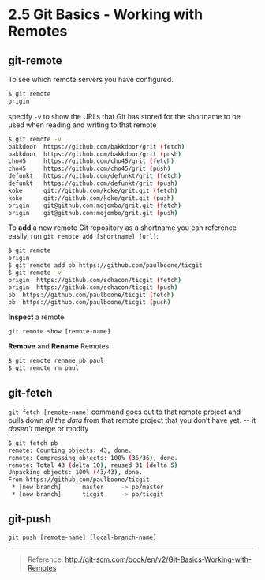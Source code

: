 2.5 Git Basics - Working with Remotes
===
## git-remote
To see which remote servers you have configured. 
```bash
$ git remote
origin
```
specify ```-v``` to show the URLs that Git has stored for the shortname to be used when reading and writing to that remote
```bash
$ git remote -v
bakkdoor  https://github.com/bakkdoor/grit (fetch)
bakkdoor  https://github.com/bakkdoor/grit (push)
cho45     https://github.com/cho45/grit (fetch)
cho45     https://github.com/cho45/grit (push)
defunkt   https://github.com/defunkt/grit (fetch)
defunkt   https://github.com/defunkt/grit (push)
koke      git://github.com/koke/grit.git (fetch)
koke      git://github.com/koke/grit.git (push)
origin    git@github.com:mojombo/grit.git (fetch)
origin    git@github.com:mojombo/grit.git (push)
```

To **add** a new remote Git repository as a shortname you can reference easily, run ```git remote add [shortname] [url]```:
```bash
$ git remote
origin
$ git remote add pb https://github.com/paulboone/ticgit
$ git remote -v
origin	https://github.com/schacon/ticgit (fetch)
origin	https://github.com/schacon/ticgit (push)
pb	https://github.com/paulboone/ticgit (fetch)
pb	https://github.com/paulboone/ticgit (push)
```
**Inspect** a remote

```git remote show [remote-name]```

**Remove** and **Rename** Remotes
```bash
$ git remote rename pb paul
$ git remote rm paul
```

## git-fetch
```git fetch [remote-name]``` command goes out to that remote project and pulls down *all the data* from that remote project that you don’t have yet. --  it *dosen't* merge or modify
```bash
$ git fetch pb
remote: Counting objects: 43, done.
remote: Compressing objects: 100% (36/36), done.
remote: Total 43 (delta 10), reused 31 (delta 5)
Unpacking objects: 100% (43/43), done.
From https://github.com/paulboone/ticgit
 * [new branch]      master     -> pb/master
 * [new branch]      ticgit     -> pb/ticgit
 ```
 
 ## git-push
 ```git push [remote-name] [local-branch-name]```
 
 ---
 > Reference: http://git-scm.com/book/en/v2/Git-Basics-Working-with-Remotes
